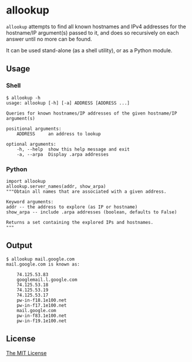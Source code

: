 # allookup 

`allookup` attempts to find all known hostnames and IPv4 addresses for the hostname/IP argument(s) passed to it, and does so recursively on each answer until no more can be found.

It can be used stand-alone (as a shell utility), or as a Python module.

## Usage

### Shell

	$ allookup -h
	usage: allookup [-h] [-a] ADDRESS [ADDRESS ...]

    Queries for known hostnames/IP addresses of the given hostname/IP argument(s)

    positional arguments:
		ADDRESS     an address to lookup

    optional arguments:
		-h, --help  show this help message and exit
		-a, --arpa  Display .arpa addresses

### Python

	import allookup
	allookup.server_names(addr, show_arpa)
	"""Obtain all names that are associated with a given address.

    Keyword arguments:
    addr -- the address to explore (as IP or hostname)
    show_arpa -- include .arpa addresses (boolean, defaults to False)
    
    Returns a set containing the explored IPs and hostnames.
    """

## Output

	$ allookup mail.google.com
	mail.google.com is known as:

		74.125.53.83
		googlemail.l.google.com
		74.125.53.18
		74.125.53.19
		74.125.53.17
		pw-in-f18.1e100.net
		pw-in-f17.1e100.net
		mail.google.com
		pw-in-f83.1e100.net
		pw-in-f19.1e100.net
      
## License

[The MIT License](http://www.opensource.org/licenses/mit-license.html)
